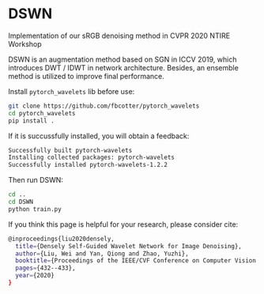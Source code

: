 # DSWN

Implementation of our sRGB denoising method in CVPR 2020 NTIRE Workshop

DSWN is an augmentation method based on SGN in ICCV 2019, which introduces DWT / IDWT in network architecture. Besides, an ensemble method is utilized to improve final performance.

Install `pytorch_wavelets` lib before use:
```bash
git clone https://github.com/fbcotter/pytorch_wavelets
cd pytorch_wavelets
pip install .
```

If it is succussfully installed, you will obtain a feedback:
```bash
Successfully built pytorch-wavelets
Installing collected packages: pytorch-wavelets
Successfully installed pytorch-wavelets-1.2.2
```

Then run DSWN:
```bash
cd ..
cd DSWN
python train.py
```

If you think this page is helpful for your research, please consider cite:
```bash
@inproceedings{liu2020densely,
  title={Densely Self-Guided Wavelet Network for Image Denoising},
  author={Liu, Wei and Yan, Qiong and Zhao, Yuzhi},
  booktitle={Proceedings of the IEEE/CVF Conference on Computer Vision and Pattern Recognition Workshops},
  pages={432--433},
  year={2020}
}
```
